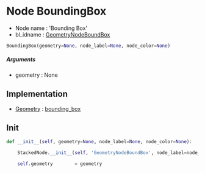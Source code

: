 # Node BoundingBox

- Node name : 'Bounding Box'
- bl_idname : [GeometryNodeBoundBox](https://docs.blender.org/api/current/bpy.types.GeometryNodeBoundBox.html)


``` python
BoundingBox(geometry=None, node_label=None, node_color=None)
```
##### Arguments

- geometry : None

## Implementation

- [Geometry](/docs/GeoNodes/Geometry.md) : [bounding_box](/docs/GeoNodes/Geometry.md#bounding_box)

## Init

``` python
def __init__(self, geometry=None, node_label=None, node_color=None):

    StackedNode.__init__(self, 'GeometryNodeBoundBox', node_label=node_label, node_color=node_color)

    self.geometry        = geometry
```
